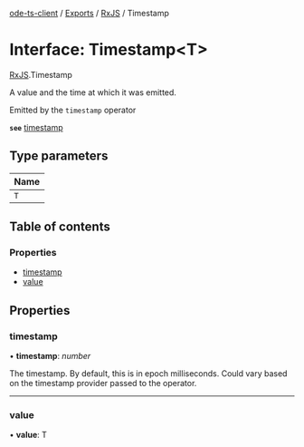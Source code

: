 [ode-ts-client](../README.md) / [Exports](../modules.md) / [RxJS](../modules/rxjs.md) / Timestamp

# Interface: Timestamp<T\>

[RxJS](../modules/rxjs.md).Timestamp

A value and the time at which it was emitted.

Emitted by the `timestamp` operator

**`see`** [timestamp](rxjs.timestamp.md#timestamp)

## Type parameters

Name |
:------ |
`T` |

## Table of contents

### Properties

- [timestamp](rxjs.timestamp.md#timestamp)
- [value](rxjs.timestamp.md#value)

## Properties

### timestamp

• **timestamp**: *number*

The timestamp. By default, this is in epoch milliseconds.
Could vary based on the timestamp provider passed to the operator.

___

### value

• **value**: T
